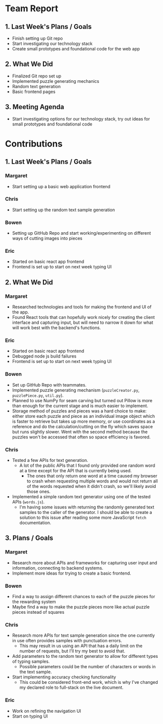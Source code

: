 # Team Report
## 1. Last Week's Plans / Goals
- Finish setting up Git repo  
- Start investigating our technology stack  
- Create small prototypes and foundational code for the web app  
## 2. What We Did  
- Finalized Git repo set up
- Implemented puzzle generating mechanics
- Random text generation
- Basic frontend pages
## 3. Meeting Agenda
- Start investigating options for our technology stack, try out ideas for small prototypes and foundational code
# Contributions  
## 1. Last Week's Plans / Goals
### Margaret  
- Start setting up a basic web application frontend  
### Chris  
- Start setting up the random text sample generation  
### Bowen  
- Setting up GitHub Repo and start working/experimenting on different ways of cutting images into pieces  
### Eric  
- Started on basic react app frontend
- Frontend is set up to start on next week typing UI
## 2. What We Did  
### Margaret
- Researched technologies and tools for making the frontend and UI of the app.
- Found React tools that can hopefully work nicely for creating the client interface and capturing input, but will need to narrow it down for what will work best with the backend's functions.
### Eric  
- Started on basic react app frontend
- Debugged node js build failures
- Frontend is set up to start on next week typing UI
### Bowen
- Set up GitHub Repo with teammates.
- Implemented puzzle generating mechanism (`puzzleCreator.py`, `puzzlePiece.py`, `util.py`).
- Planned to use NumPy for seam carving but turned out Pillow is more than enough for the current stage and is much easier to implement.
- Storage method of puzzles and pieces was a hard choice to make: either store each puzzle and piece as an individual image object which is faster to retrieve but takes up more memory, or use coordinates as a reference and do the calculation/cutting on the fly which saves space but runs slightly slower. Went with the second method because the puzzles won't be accessed that often so space efficiency is favored.
### Chris
- Tested a few APIs for text generation.
    - A lot of the public APIs that I found only provided one random word at a time except for the API that is currently being used.
        - The ones that only return one word at a time caused my browser to crash when requesting multiple words and would not return all of the words requested when it didn't crash, so we'll likely avoid those ones. 
- Implemented a simple random text generator using one of the tested APIs (`words.js`).
    - I'm having some issues with returning the randomly generated text samples to the caller of the generator. I should be able to create a solution to this issue after reading some more JavaScript `fetch` documentation.
## 3. Plans / Goals  
### Margaret
- Research more about APIs and frameworks for capturing user input and information, connecting to backend systems.
- Implement more ideas for trying to create a basic frontend.
### Bowen
- Find a way to assign different chances to each of the puzzle pieces for the rewarding system
- Maybe find a way to make the puzzle pieces more like actual puzzle pieces instead of squares
### Chris
- Research more APIs for text sample generation since the one currently in use often provides samples with punctuation errors.
    - This may result in us using an API that has a daily limit on the number of requests, but I'll try my best to avoid that.
- Add parameters to the random text generator to allow for different types of typing samples.
    - Possible parameters could be the number of characters or words in the text sample.
- Start implementing accuracy checking functionality
    - This could be considered front-end work, which is why I've changed my declared role to full-stack on the live document.
### Eric  
- Work on refining the navigation UI
- Start on typing UI

